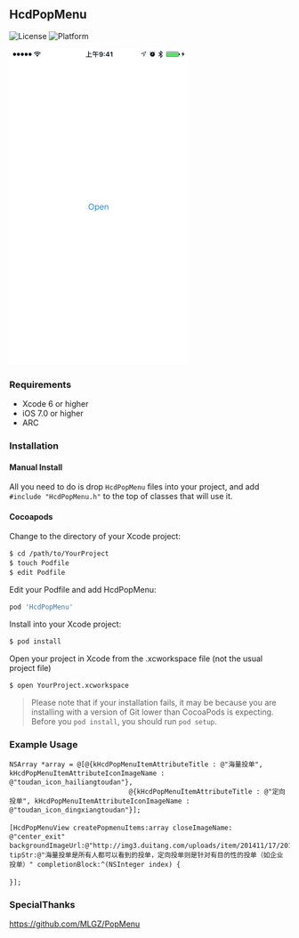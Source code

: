 HcdPopMenu
------
![License](https://img.shields.io/cocoapods/l/HcdPopMenu.svg)
![Platform](https://img.shields.io/cocoapods/p/HcdPopMenu.svg)

![图片](https://raw.githubusercontent.com/Jvaeyhcd/HcdPopMenu/master/screen.gif)

### Requirements
* Xcode 6 or higher
* iOS 7.0 or higher
* ARC

### Installation
#### Manual Install

All you need to do is drop `HcdPopMenu` files into your project, and add `#include "HcdPopMenu.h"` to the top of classes that will use it.

#### Cocoapods

Change to the directory of your Xcode project:
``` bash
$ cd /path/to/YourProject
$ touch Podfile
$ edit Podfile
```

Edit your Podfile and add HcdPopMenu:
``` bash
pod 'HcdPopMenu'
```
Install into your Xcode project:
``` bash
$ pod install
```
Open your project in Xcode from the .xcworkspace file (not the usual project file)
``` bash
$ open YourProject.xcworkspace
```

> Please note that if your installation fails, it may be because you are installing with a version of Git lower than CocoaPods is expecting. Before you `pod install`, you should run `pod setup`.

### Example Usage

``` objc
NSArray *array = @[@{kHcdPopMenuItemAttributeTitle : @"海量投单", kHcdPopMenuItemAttributeIconImageName : @"toudan_icon_hailiangtoudan"},
                              @{kHcdPopMenuItemAttributeTitle : @"定向投单", kHcdPopMenuItemAttributeIconImageName : @"toudan_icon_dingxiangtoudan"}];

[HcdPopMenuView createPopmenuItems:array closeImageName: @"center_exit" backgroundImageUrl:@"http://img3.duitang.com/uploads/item/201411/17/20141117102333_rwHMH.thumb.700_0.jpeg" tipStr:@"海量投单是所有人都可以看到的投单，定向投单则是针对有目的性的投单（如企业投单）" completionBlock:^(NSInteger index) {

}];
```
### SpecialThanks
https://github.com/MLGZ/PopMenu
